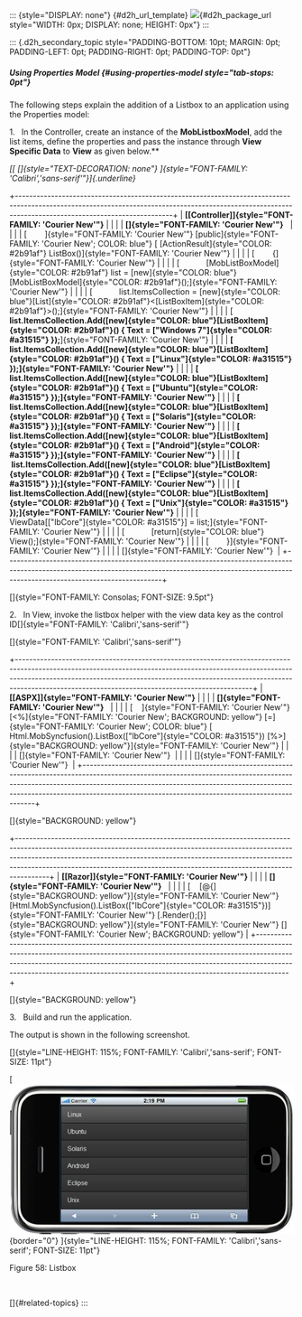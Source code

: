 ::: {style="DISPLAY: none"}
[](ms-xhelp:///?Id=d2h_url_template){#d2h_url_template} ![](!package_url!){#d2h_package_url style="WIDTH: 0px; DISPLAY: none; HEIGHT: 0px"}
:::

::: {.d2h_secondary_topic style="PADDING-BOTTOM: 10pt; MARGIN: 0pt; PADDING-LEFT: 0pt; PADDING-RIGHT: 0pt; PADDING-TOP: 0pt"}
##### Using Properties Model {#using-properties-model style="tab-stops: 0pt"}

The following steps explain the addition of a Listbox to an application using the Properties model:

1.   In the Controller, create an instance of the **MobListboxModel**, add the list items, define the properties and pass the instance through **View Specific Data** to **View** as given below.**

*[[ []{style="TEXT-DECORATION: none"} ]{style="FONT-FAMILY: 'Calibri','sans-serif'"}]{.underline}*  

+-------------------------------------------------------------------------------------------------------------------------------------------------------------------------------------------------------+
| **[\[Controller\]]{style="FONT-FAMILY: 'Courier New'"}**                                                                                                                                              |
|                                                                                                                                                                                                       |
| **[]{style="FONT-FAMILY: 'Courier New'"}**                                                                                                                                                            |
|                                                                                                                                                                                                       |
| [        ]{style="FONT-FAMILY: 'Courier New'"} [public]{style="FONT-FAMILY: 'Courier New'; COLOR: blue"} [ [ActionResult]{style="COLOR: #2b91af"} ListBox()]{style="FONT-FAMILY: 'Courier New'"}      |
|                                                                                                                                                                                                       |
| [        {]{style="FONT-FAMILY: 'Courier New'"}                                                                                                                                                       |
|                                                                                                                                                                                                       |
| [            [MobListBoxModel]{style="COLOR: #2b91af"} list = [new]{style="COLOR: blue"}[MobListBoxModel]{style="COLOR: #2b91af"}();]{style="FONT-FAMILY: 'Courier New'"}                             |
|                                                                                                                                                                                                       |
| [            list.ItemsCollection = [new]{style="COLOR: blue"}[List]{style="COLOR: #2b91af"}\<[ListBoxItem]{style="COLOR: #2b91af"}\>();]{style="FONT-FAMILY: 'Courier New'"}                         |
|                                                                                                                                                                                                       |
| [            **list.ItemsCollection.Add([new]{style="COLOR: blue"}[ListBoxItem]{style="COLOR: #2b91af"}() { Text = [\"Windows 7\"]{style="COLOR: #a31515"} });**]{style="FONT-FAMILY: 'Courier New'"} |
|                                                                                                                                                                                                       |
| **[            list.ItemsCollection.Add([new]{style="COLOR: blue"}[ListBoxItem]{style="COLOR: #2b91af"}() { Text = [\"Linux\"]{style="COLOR: #a31515"} });]{style="FONT-FAMILY: 'Courier New'"}**     |
|                                                                                                                                                                                                       |
| **[            list.ItemsCollection.Add([new]{style="COLOR: blue"}[ListBoxItem]{style="COLOR: #2b91af"}() { Text = [\"Ubuntu\"]{style="COLOR: #a31515"} });]{style="FONT-FAMILY: 'Courier New'"}**    |
|                                                                                                                                                                                                       |
| **[            list.ItemsCollection.Add([new]{style="COLOR: blue"}[ListBoxItem]{style="COLOR: #2b91af"}() { Text = [\"Solaris\"]{style="COLOR: #a31515"} });]{style="FONT-FAMILY: 'Courier New'"}**   |
|                                                                                                                                                                                                       |
| **[            list.ItemsCollection.Add([new]{style="COLOR: blue"}[ListBoxItem]{style="COLOR: #2b91af"}() { Text = [\"Android\"]{style="COLOR: #a31515"} });]{style="FONT-FAMILY: 'Courier New'"}**   |
|                                                                                                                                                                                                       |
| **[            list.ItemsCollection.Add([new]{style="COLOR: blue"}[ListBoxItem]{style="COLOR: #2b91af"}() { Text = [\"Eclipse\"]{style="COLOR: #a31515"} });]{style="FONT-FAMILY: 'Courier New'"}**   |
|                                                                                                                                                                                                       |
| **[            list.ItemsCollection.Add([new]{style="COLOR: blue"}[ListBoxItem]{style="COLOR: #2b91af"}() { Text = [\"Unix\"]{style="COLOR: #a31515"} });]{style="FONT-FAMILY: 'Courier New'"}**      |
|                                                                                                                                                                                                       |
| [            ViewData\[[\"lbCore\"]{style="COLOR: #a31515"}\] = list;]{style="FONT-FAMILY: 'Courier New'"}                                                                                            |
|                                                                                                                                                                                                       |
| [            [return]{style="COLOR: blue"} View();]{style="FONT-FAMILY: 'Courier New'"}                                                                                                               |
|                                                                                                                                                                                                       |
| [        }]{style="FONT-FAMILY: 'Courier New'"}                                                                                                                                                       |
|                                                                                                                                                                                                       |
| []{style="FONT-FAMILY: 'Courier New'"}                                                                                                                                                                |
+-------------------------------------------------------------------------------------------------------------------------------------------------------------------------------------------------------+

[]{style="FONT-FAMILY: Consolas; FONT-SIZE: 9.5pt"} 

2.   In View, invoke the listbox helper with the view data key as the control ID[]{style="FONT-FAMILY: 'Calibri','sans-serif'"}

[]{style="FONT-FAMILY: 'Calibri','sans-serif'"} 

+-----------------------------------------------------------------------------------------------------------------------------------------------------------------------------------------------------------------------------------------------------------------------------------------------------------+
| **[\[ASPX\]]{style="FONT-FAMILY: 'Courier New'"}**                                                                                                                                                                                                                                                        |
|                                                                                                                                                                                                                                                                                                           |
| **[]{style="FONT-FAMILY: 'Courier New'"}**                                                                                                                                                                                                                                                                |
|                                                                                                                                                                                                                                                                                                           |
| [    ]{style="FONT-FAMILY: 'Courier New'"} [\<%]{style="FONT-FAMILY: 'Courier New'; BACKGROUND: yellow"} [=]{style="FONT-FAMILY: 'Courier New'; COLOR: blue"} [ Html.MobSyncfusion().ListBox([\"lbCore\"]{style="COLOR: #a31515"}) [%\>]{style="BACKGROUND: yellow"}]{style="FONT-FAMILY: 'Courier New'"} |
|                                                                                                                                                                                                                                                                                                           |
| []{style="FONT-FAMILY: 'Courier New'"}                                                                                                                                                                                                                                                                    |
|                                                                                                                                                                                                                                                                                                           |
| []{style="FONT-FAMILY: 'Courier New'"}                                                                                                                                                                                                                                                                    |
+-----------------------------------------------------------------------------------------------------------------------------------------------------------------------------------------------------------------------------------------------------------------------------------------------------------+

[]{style="BACKGROUND: yellow"} 

+---------------------------------------------------------------------------------------------------------------------------------------------------------------------------------------------------------------------------------------------------------------------------------------------------------------------------------+
| **[\[Razor\]]{style="FONT-FAMILY: 'Courier New'"}**                                                                                                                                                                                                                                                                             |
|                                                                                                                                                                                                                                                                                                                                 |
| **[]{style="FONT-FAMILY: 'Courier New'"}**                                                                                                                                                                                                                                                                                      |
|                                                                                                                                                                                                                                                                                                                                 |
| [    [\@{]{style="BACKGROUND: yellow"}]{style="FONT-FAMILY: 'Courier New'"} [Html.MobSyncfusion().ListBox([\"lbCore\"]{style="COLOR: #a31515"})]{style="FONT-FAMILY: 'Courier New'"} [.Render();[}]{style="BACKGROUND: yellow"}]{style="FONT-FAMILY: 'Courier New'"} []{style="FONT-FAMILY: 'Courier New'; BACKGROUND: yellow"} |
+---------------------------------------------------------------------------------------------------------------------------------------------------------------------------------------------------------------------------------------------------------------------------------------------------------------------------------+

[]{style="BACKGROUND: yellow"} 

3.   Build and run the application.

The output is shown in the following screenshot.

[]{style="LINE-HEIGHT: 115%; FONT-FAMILY: 'Calibri','sans-serif'; FONT-SIZE: 11pt"} 

[ ![Description: C:\\Users\\krishnarajd\\Desktop\\lb1.png](ImagesExt/image103_128.jpg){border="0"} ]{style="LINE-HEIGHT: 115%; FONT-FAMILY: 'Calibri','sans-serif'; FONT-SIZE: 11pt"}

Figure 58: Listbox

 

[]{#related-topics}
:::

